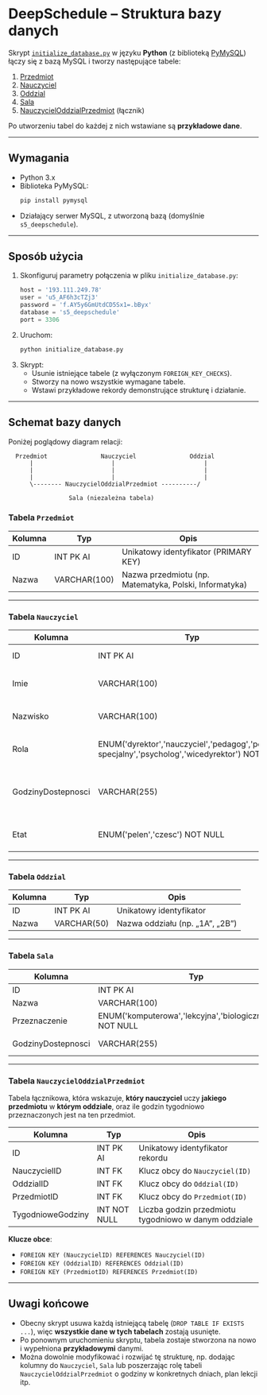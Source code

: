 # DeepSchedule – Struktura bazy danych

Skrypt [`initialize_database.py`](./backend/initialize_database.py) w języku **Python** (z biblioteką
[PyMySQL](https://pypi.org/project/PyMySQL/)) łączy się z bazą MySQL i tworzy następujące
tabele:

1. [Przedmiot](#tabela-przedmiot)
2. [Nauczyciel](#tabela-nauczyciel)
3. [Oddzial](#tabela-oddzial)
4. [Sala](#tabela-sala)
5. [NauczycielOddzialPrzedmiot](#tabela-nauczycieloddzialprzedmiot) (łącznik)

Po utworzeniu tabel do każdej z nich wstawiane są **przykładowe dane**.

---

## Wymagania

- Python 3.x
- Biblioteka PyMySQL:
  ```bash
  pip install pymysql
  ```
- Działający serwer MySQL, z utworzoną bazą (domyślnie `s5_deepschedule`).

---

## Sposób użycia

1. Skonfiguruj parametry połączenia w pliku `initialize_database.py`:
   ```python
   host = '193.111.249.78'
   user = 'u5_AF6h3cTZj3'
   password = 'f.AY5y6GmUtdCD5Sx1=.bByx'
   database = 's5_deepschedule'
   port = 3306
   ```
2. Uruchom:
   ```bash
   python initialize_database.py
   ```
3. Skrypt:
   - Usunie istniejące tabele (z wyłączonym `FOREIGN_KEY_CHECKS`).
   - Stworzy na nowo wszystkie wymagane tabele.
   - Wstawi przykładowe rekordy demonstrujące strukturę i działanie.

---

## Schemat bazy danych

Poniżej poglądowy diagram relacji:

```
  Przedmiot               Nauczyciel               Oddzial
      |                      |                         |
      |                      |                         |
      |                      |                         |
      \-------- NauczycielOddzialPrzedmiot ----------/
                            
                 Sala (niezależna tabela)
```

### Tabela `Przedmiot`

| Kolumna | Typ         | Opis                                                |
|---------|------------|------------------------------------------------------|
| ID      | INT PK AI   | Unikatowy identyfikator (PRIMARY KEY)               |
| Nazwa   | VARCHAR(100)| Nazwa przedmiotu (np. Matematyka, Polski, Informatyka)|

---

### Tabela `Nauczyciel`

| Kolumna            | Typ                                                                                          | Opis                                                                                         |
|--------------------|----------------------------------------------------------------------------------------------|-----------------------------------------------------------------------------------------------|
| ID                 | INT PK AI                                                                                   | Unikatowy identyfikator                                                                      |
| Imie               | VARCHAR(100)                                                                                 | Imię nauczyciela (np. Jan)                                                                    |
| Nazwisko           | VARCHAR(100)                                                                                 | Nazwisko (np. Kowalski)                                                                       |
| Rola               | ENUM('dyrektor','nauczyciel','pedagog','pedagog specjalny','psycholog','wicedyrektor') NOT NULL | Pełniona funkcja/rola w placówce                                                              |
| GodzinyDostepnosci | VARCHAR(255)                                                                                 | Opis godzin dostępności (np. „Pn-Pt 8:00-13:00”)                                              |
| Etat               | ENUM('pelen','czesc') NOT NULL                                                               | Status etatu: pełny lub częściowy                                                             |

---

### Tabela `Oddzial`

| Kolumna | Typ        | Opis                                                   |
|---------|-----------|---------------------------------------------------------|
| ID      | INT PK AI  | Unikatowy identyfikator                                |
| Nazwa   | VARCHAR(50)| Nazwa oddziału (np. „1A”, „2B”)                         |

---

### Tabela `Sala`

| Kolumna            | Typ                                                    | Opis                                                                |
|--------------------|--------------------------------------------------------|----------------------------------------------------------------------|
| ID                 | INT PK AI                                             | Unikatowy identyfikator sali                                        |
| Nazwa              | VARCHAR(100)                                          | Nazwa/oznaczenie sali (np. „Sala 101”)                               |
| Przeznaczenie      | ENUM('komputerowa','lekcyjna','biologiczna','inne') NOT NULL | Rodzaj sali (komputerowa/lekcyjna/biologiczna/itp.)                  |
| GodzinyDostepnosci | VARCHAR(255)                                          | Opis godzin, w których sala jest dostępna                            |

---

### Tabela `NauczycielOddzialPrzedmiot`

Tabela łącznikowa, która wskazuje, **który nauczyciel** uczy **jakiego przedmiotu** w **którym oddziale**, oraz ile godzin tygodniowo przeznaczonych jest na ten przedmiot.

| Kolumna           | Typ         | Opis                                                                                  |
|-------------------|------------|----------------------------------------------------------------------------------------|
| ID                | INT PK AI   | Unikatowy identyfikator rekordu                                                       |
| NauczycielID      | INT FK      | Klucz obcy do `Nauczyciel(ID)`                                                        |
| OddzialID         | INT FK      | Klucz obcy do `Oddzial(ID)`                                                           |
| PrzedmiotID       | INT FK      | Klucz obcy do `Przedmiot(ID)`                                                         |
| TygodnioweGodziny | INT NOT NULL| Liczba godzin przedmiotu tygodniowo w danym oddziale                                  |

**Klucze obce**:
- `FOREIGN KEY (NauczycielID) REFERENCES Nauczyciel(ID)`
- `FOREIGN KEY (OddzialID) REFERENCES Oddzial(ID)`
- `FOREIGN KEY (PrzedmiotID) REFERENCES Przedmiot(ID)`

---

## Uwagi końcowe

- Obecny skrypt usuwa każdą istniejącą tabelę (`DROP TABLE IF EXISTS ...`), więc **wszystkie dane w tych tabelach** zostają usunięte.
- Po ponownym uruchomieniu skryptu, tabela zostaje stworzona na nowo i wypełniona **przykładowymi** danymi.  
- Można dowolnie modyfikować i rozwijać tę strukturę, np. dodając kolumny do `Nauczyciel`, `Sala` lub poszerzając rolę tabeli `NauczycielOddzialPrzedmiot` o godziny w konkretnych dniach, plan lekcji itp.
